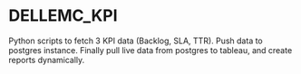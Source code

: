 # DELLEMC_KPI

Python scripts to fetch 3 KPI data (Backlog, SLA, TTR). Push data to postgres instance.
Finally pull live data from postgres to tableau, and create reports dynamically.
